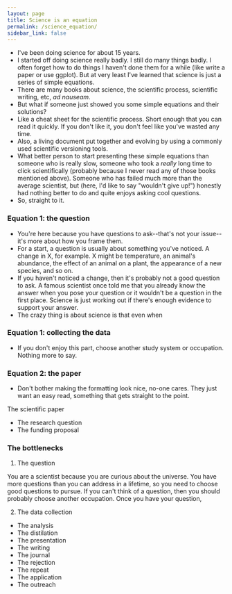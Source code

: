 ```yaml
---
layout: page
title: Science is an equation
permalink: /science_equation/
sidebar_link: false
---
```


- I've been doing science for about 15 years.
- I started off doing science really badly. I still do many things badly. I often forget how to do things I haven't done them for a while (like write a paper or use ggplot). But at very least I've learned that science is just a series of simple equations.  
- There are many books about science, the scientific process, scientific writing, etc, *ad nauseam*.
- But what if someone just showed you some simple equations and their solutions?
- Like a cheat sheet for the scientific process. Short enough that you can read it quickly. If you don't like it, you don't feel like you've wasted any time.
- Also, a living document put together and evolving by using a commonly used scientific versioning tools.
- What better person to start presenting these simple equations than someone who is really slow, someone who took a *really* long time to click scientifically (probably because I never read any of those books mentioned above). Someone who has failed much more than the average scientist, but (here, I'd like to say "wouldn't give up!") honestly had nothing better to do and quite enjoys asking cool questions.
- So, straight to it.  

### Equation 1: the question

- You're here because you have questions to ask--that's not your issue--it's more about how you frame them.
- For a start, a question is usually about something you've noticed. A change in X, for example. X might be temperature, an animal's abundance, the effect of an animal on a plant, the appearance of a new species, and so on.
- If you haven't noticed a change, then it's probably not a good question to ask. A famous scientist once told me that you already know the answer when you pose your question or it wouldn't be a question in the first place. Science is just working out if there's enough evidence to support your answer.
- The crazy thing is about science is that even when  

### Equation 1: collecting the data

- If you don't enjoy this part, choose another study system or occupation.  Nothing more to say.

### Equation 2: the paper

- Don't bother making the formatting look nice, no-one cares. They just want an easy read, something that gets straight to the point.

The scientific paper
- The research question
- The funding proposal

### The bottlenecks

1. The question

You are a scientist because you are curious about the universe. You have more questions than you can address in a lifetime, so you need to choose good questions to pursue. If you can't think of a question, then you should probably choose another occupation. Once you have your question, 

2. The data collection



- The analysis
- The distilation
- The presentation
- The writing
- The journal
- The rejection
- The repeat
- The application
- The outreach
